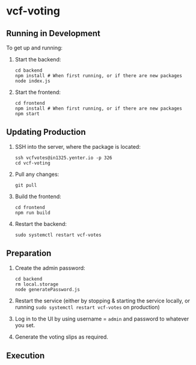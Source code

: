 # vcf-voting

## Running in Development

To get up and running:

1. Start the backend:

    ```
    cd backend
    npm install # When first running, or if there are new packages
    node index.js
    ```

2. Start the frontend:

    ```
    cd frontend
    npm install # When first running, or if there are new packages
    npm start
    ```

## Updating Production

1. SSH into the server, where the package is located:

    ```
    ssh vcfvotes@in1325.yenter.io -p 326
    cd vcf-voting
    ```

2. Pull any changes:

    ```
    git pull
    ```

3. Build the frontend:

    ```
    cd frontend
    npm run build
    ```

4. Restart the backend:

    ```
    sudo systemctl restart vcf-votes
    ```

## Preparation

1. Create the admin password:

    ```
    cd backend
    rm local.storage
    node generatePassword.js
    ```

2. Restart the service (either by stopping & starting the service locally, or running `sudo systemctl restart vcf-votes` on production)
3. Log in to the UI by using username = `admin` and password to whatever you set. 
4. Generate the voting slips as required. 

## Execution